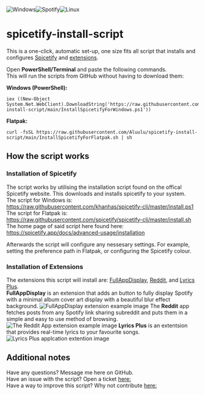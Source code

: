 ![Windows](https://img.shields.io/badge/Windows-0078D6?style=for-the-badge&logo=windows&logoColor=white)![Spotify](https://img.shields.io/badge/Spotify-1ED760?style=for-the-badge&logo=spotify&logoColor=white)![Linux](https://img.shields.io/badge/Linux-0078D6?style=for-the-badge&logo=linux&logoColor=white)

# spicetify-install-script
This is a one-click, automatic set-up, one size fits all script that installs and configures [Spicetify](https://github.com/khanhas/spicetify-cli) and [extensions](https://github.com/khanhas/spicetify-cli/wiki/Extensions).

Open **PowerShell/Terminal** and paste the following commands.  
This will run the scripts from GitHub without having to download them:

**Windows (PowerShell):**  
```
iex ((New-Object System.Net.WebClient).DownloadString('https://raw.githubusercontent.com/Aluulu/spicetify-install-script/main/InstallSpicetifyForWindows.ps1'))
```  
**Flatpak:**  
```
curl -fsSL https://raw.githubusercontent.com/Aluulu/spicetify-install-script/main/InstallSpicetifyForFlatpak.sh | sh
```


## How the script works
### Installation of Spicetify
The script works by utilising the installation script found on the offical Spicetify website. This downloads and installs spicetify to your system.  
The script for Windows is: https://raw.githubusercontent.com/khanhas/spicetify-cli/master/install.ps1  
The script for Flatpak is: https://raw.githubusercontent.com/spicetify/spicetify-cli/master/install.sh  
The home page of said script here found here: https://spicetify.app/docs/advanced-usage/installation

Afterwards the script will configure any nessesary settings. For example, setting the preference path in Flatpak, or configuring the Spicetify colour.

### Installation of Extensions
The extensions this script will install are: [FullAppDisplay](https://github.com/khanhas/spicetify-cli/wiki/Extensions#full-app-display), [Reddit](https://github.com/khanhas/spicetify-cli/wiki/Custom-Apps#reddit), and [Lyrics Plus](https://github.com/khanhas/spicetify-cli/wiki/Custom-Apps#lyrics-plus).  
**FullAppDisplay** is an extension that adds an button to fully display Spotify with a minimal album cover art display with a beautiful blur effect background.
![FullAppDisplay extension example image](https://camo.githubusercontent.com/2ef61d7d70cb83ae6016b0ac1cf0861447569a693c1103fc715e45fc8cb0fa8f/68747470733a2f2f692e696d6775722e636f6d2f533743505132732e706e67)
The **Reddit** app fetches posts from any Spotify link sharing subreddit and puts them in a simple and easy to use method of browsing.
![The Reddit App extension example image](https://camo.githubusercontent.com/ffcfad471d34d328fc185bbf74be67981858b8c66c21b468d14a0dfe0b59caa5/68747470733a2f2f692e696d6775722e636f6d2f4d433374704e5a2e706e67) 
**Lyrics Plus** is an extentsion that provides real-time lyrics to your favourite songs.
![Lyrics Plus applcation extention image](https://camo.githubusercontent.com/aeeb02c69af74c048fe4e3c72a33f7969bb7b28f47e904394300d0137aa6ece6/68747470733a2f2f692e696d6775722e636f6d2f577444303830412e706e67)

## Additional notes
Have any questions? Message me here on GitHub.  
Have an issue with the script? Open a ticket [here:](https://github.com/Aluulu/spicetify-dribblish-script-install/issues)  
Have a way to improve this script? Why not contribute [here:](https://github.com/Aluulu/spicetify-dribblish-script-install/pulls)  
